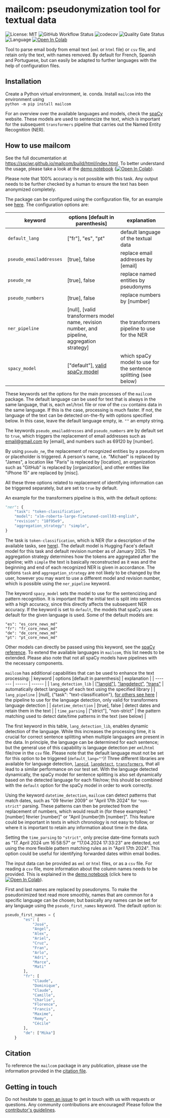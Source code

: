 # mailcom: pseudonymization tool for textual data
![License: MIT](https://img.shields.io/github/license/ssciwr/mailcom)
![GitHub Workflow Status](https://img.shields.io/github/actions/workflow/status/ssciwr/mailcom/ci.yml?branch=main)
![codecov](https://img.shields.io/codecov/c/github/ssciwr/mailcom)
![Quality Gate Status](https://sonarcloud.io/api/project_badges/measure?project=ssciwr_mailcom&metric=alert_status)
![Language](https://img.shields.io/github/languages/top/ssciwr/mailcom)
[![Open In Colab](https://colab.research.google.com/assets/colab-badge.svg)](https://colab.research.google.com/github/ssciwr/mailcom/blob/main/docs/source/notebooks/demo.ipynb)

Tool to parse email body from email text (`eml` or `html` file) or `csv` file, and retain only the text, with names removed. By default for French, Spanish and Portuguese, but can easily be adapted to further languages with the help of configuration files.

## Installation
Create a Python virtual environment, ie. conda. Install `mailcom` into the environment using  
`python -m pip install mailcom`

For an overview over the available languages and models, check the [spaCy](https://spacy.io/usage/models) website. These models are used to sentencize the text, which is important for the subsequent `transformers` pipeline that carries out the Named Entity Recognition (NER).

## How to use mailcom
See the full documentation at https://ssciwr.github.io/mailcom/build/html/index.html. To better understand the usage, please take a look at the [demo notebook](docs/source/notebooks/demo.ipynb) ([![Open In Colab](https://colab.research.google.com/assets/colab-badge.svg)](https://colab.research.google.com/github/ssciwr/mailcom/blob/main/docs/source/notebooks/demo.ipynb)).

Please note that 100% accuracy is not possible with this task. Any output needs to be further checked by a human to ensure the text has been anonymized completely.

The package can be configured using the configuration file, for an example see [here](mailcom/default_settings.json). The configuration options are:

| keyword | options [default in parenthesis] | explanation |
| ------- | ------ | ------ |
| `default_lang` | ["fr"], "es", "pt" | default language of the textual data |
| `pseudo_emailaddresses` | [true], false | replace email addresses by [email] |
| `pseudo_ne` | [true], false | replace named entities by pseudonyms |
| `pseudo_numbers` | [true], false | replace numbers by [number] |
| `ner_pipeline` | [null], [valid transformers model name, revision number, and pipeline, aggregation strategy] | the transformers pipeline to use for the NER | 
| `spacy_model` | ["default"], [valid spaCy model](https://spacy.io/models) | which spaCy model to use for the sentence splitting (see below) |

These keywords set the options for the main processes of the `mailcom` package. The default language can be used for text that is always in the same language, that is, each `eml`/`html` file or row of the `csv` contains data in the same language. If this is the case, processing is much faster. If not, the language of the text can be detected on-the-fly with options specified below. In this case, leave the default language empty, ie. `""` an empty string.

The keywords `pseudo_emailaddresses` and `pseudo_numbers` are by default set to `true`, which triggers the replacement of email addresses such as email@gmail.com by [email], and numbers such as 69120 by [number].

By using `pseudo_ne`, the replacement of recognized entities by a pseudonym or placeholder is triggered. A person's name, i.e. "Michael" is replaced by "James", a location like "Paris" is replaced by [location], an organization such as "GitHub" is replaced by [organization], and other entities like "iPhone 15" are replaced by [misc].

All these three options related to replacement of identifying information can be triggered separately, but are set to `true` by default.

An example for the transformers pipeline is this, with the default options:
```python
"ner": {
    "task": "token-classification",
    "model": "xlm-roberta-large-finetuned-conll03-english",
    "revision": "18f95e9",
    "aggregation_strategy": "simple",
}
```
The task is `token-classification`, which is NER (for a description of the available tasks, see [here]((https://huggingface.co/docs/transformers/en/main_classes/pipelines))). The default model is Hugging Face's default model for this task and default revision number as of January 2025. The aggregation strategy determines how the tokens are aggregated after the pipeline; with `simple` the text is basically reconstructed as it was and the beginning and end of each recognized NER is given in accordance. The options `task` and `aggregation_strategy` are not likely to be changed by the user, however you may want to use a different model and revision number, which is possible using the `ner_pipeline` keyword.

The keyword `spacy_model` sets the model to use for the sentencizing and pattern recognition. It is important that the initial text is split into sentences with a high accuracy, since this directly affects the subsequent NER accuracy. If the keyword is set to `default`, the models that spaCy uses as default for the given language is used. Some of the default models are:
```
"es": "es_core_news_md"
"fr": "fr_core_news_md"
"de": "de_core_news_md"
"pt": "pt_core_news_md"
```
Other models can directly be passed using this keyword, see the [spaCy reference](https://spacy.io/models). To extend the available languages in `mailcom`, this list needs to be extended. Please also note that not all spaCy models have pipelines with the necessary components.

`mailcom` has additional capabilities that can be used to enhance the text processing:
| keyword | options [default in parenthesis] | explanation |
| ------- | ------ | ------ |
| `lang_detection_lib` | [["langid"]](https://github.com/saffsd/langid.py), ["langdetect"](https://github.com/Mimino666/langdetect), ["trans"](https://huggingface.co/papluca/xlm-roberta-base-language-detection) | automatically detect language of each text using the specified library |
| `lang_pipeline` | [null], {"task": "text-classification"}, [for others see here](https://huggingface.co/docs/transformers/en/main_classes/pipelines) | the pipeline to use for the language detection, only valid for transformers language detection |
| `datetime_detection` | [true], false | detect dates and retain them in the text |
| `time_parsing` | ["strict"], "non-strict" | the pattern matching used to detect date/time patterns in the text (see below) |

The first keyword in this table, `lang_detection_lib`, enables dynamic detection of the language. While this increases the processing time, it is crucial for correct sentence splitting when multiple languages are present in the data. In principle, the language can be determined for each sentence; but the general use of this capability is language detection per `eml`/`html` file/row in the `csv` file. Please note that the default language must not be set for this option to be triggered (`default_lang=""`)! Three different libraries are available for language detection, [`langid`](https://github.com/saffsd/langid.py), [`langdetect`](https://github.com/Mimino666/langdetect), [`transformers`](https://huggingface.co/papluca/xlm-roberta-base-language-detection), that all lead to a similar performance on our test set. With the language detected dynamically, the spaCy model for sentence splitting is also set dynamically based on the detected language for each file/row; this should be combined with the `default` option for the spaCy model in order to work correctly.

Using the keyword `datetime_detection`, `mailcom` can detect patterns that match dates, such as "09 février 2009" or "April 17th 2024" for `"non-strict"` parsing. These patterns can then be protected from the replacement of numbers, which would result in (for these examples) "[number] février [number]" or "April [number]th [number]". This feature could be important in texts in which chronology is not easy to follow, or where it is important to retain any information about time in the data.

Setting the `time_parsing` to `"strict"`, only precise date-time formats such as "17. April 2024 um 16:58:57" or "17.04.2024 17:33:23" are detected, not using the more flexible pattern matching rules as in "April 17th 2024". This option could be useful for identifying forwarded dates within email bodies.

The input data can be provided as `eml` or `html` files, or as a `csv` file. For reading a `csv` file, more information about the column names needs to be provided. This is explained in the [demo notebook](docs/source/notebooks/demo.ipynb) (click here to [![Open In Colab](https://colab.research.google.com/assets/colab-badge.svg)](https://colab.research.google.com/github/ssciwr/mailcom/blob/main/docs/source/notebooks/demo.ipynb)).

First and last names are replaced by pseudonyms. To make the pseudonimized text read more smoothly, names that are common for a specific language can be chosen; but basically any names can be set for any language using the `pseudo_first_names` keyword. The default option is:
```python
pseudo_first_names = {
        "es": [
            "José",
            "Angel",
            "Alex",
            "Ariel",
            "Cruz",
            "Fran",
            "Arlo",
            "Adri",
            "Marce",
            "Mati"
        ],
        "fr": [
            "Claude",
            "Dominique",
            "Claude",
            "Camille",
            "Charlie",
            "Florence",
            "Francis",
            "Maxime",
            "Remy",
            "Cécile"
        ],
        "de": ["Mika"]
    }
```

## Citation
To reference the `mailcom` package in any publication, please use the information provided in the [citation file](CITATION.cff).

## Getting in touch
Do not hesitate to [open an issue](https://github.com/ssciwr/mailcom/issues) to get in touch with us with requests or questions. Any community contributions are encouraged! Please follow the [contributor's guidelines](CONTRIBUTING.md).
